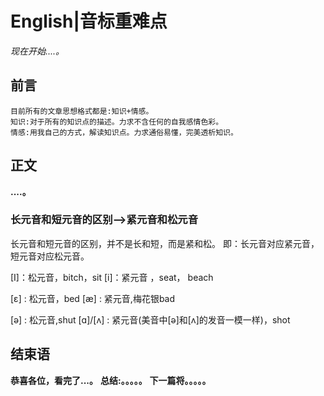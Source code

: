 # English|音标重难点
*现在开始....。*

## 前言
    目前所有的文章思想格式都是:知识+情感。
    知识:对于所有的知识点的描述。力求不含任何的自我感情色彩。
    情感:用我自己的方式，解读知识点。力求通俗易懂，完美透析知识。

## 正文
**....。**

### 长元音和短元音的区别-->紧元音和松元音
长元音和短元音的区别，并不是长和短，而是紧和松。
即：长元音对应紧元音，短元音对应松元音。

[I]：松元音，bitch，sit
[i]：紧元音 ，seat， beach

[ɛ] : 松元音，bed
[æ] : 紧元音,梅花银bad 

[ə] : 松元音,shut
[ɑ]/[ʌ] : 紧元音(美音中[ə]和[ʌ]的发音一模一样)，shot








## 结束语
 **恭喜各位，看完了...。**
**总结:。。。。。**
**下一篇将。。。。。**









